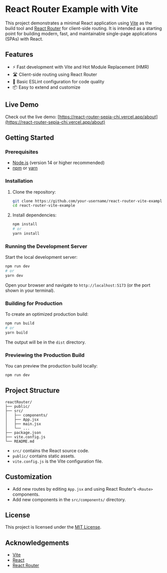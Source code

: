 # React Router Example with Vite

This project demonstrates a minimal React application using [Vite](https://vitejs.dev/) as the build tool and [React Router](https://reactrouter.com/) for client-side routing. It is intended as a starting point for building modern, fast, and maintainable single-page applications (SPAs) with React.

## Features

- ⚡️ Fast development with Vite and Hot Module Replacement (HMR)
- 🛣️ Client-side routing using React Router
- 🧹 Basic ESLint configuration for code quality
- 📦 Easy to extend and customize

## Live Demo

Check out the live demo: [https://react-router-sepia-chi.vercel.app/about](https://react-router-sepia-chi.vercel.app/about)

## Getting Started

### Prerequisites

- [Node.js](https://nodejs.org/) (version 14 or higher recommended)
- [npm](https://www.npmjs.com/) or [yarn](https://yarnpkg.com/)

### Installation

1. Clone the repository:

   ```sh
   git clone https://github.com/your-username/react-router-vite-example.git
   cd react-router-vite-example
   ```

2. Install dependencies:

   ```sh
   npm install
   # or
   yarn install
   ```

### Running the Development Server

Start the local development server:

```sh
npm run dev
# or
yarn dev
```

Open your browser and navigate to `http://localhost:5173` (or the port shown in your terminal).

### Building for Production

To create an optimized production build:

```sh
npm run build
# or
yarn build
```

The output will be in the `dist` directory.

### Previewing the Production Build

You can preview the production build locally:

```sh
npm run dev

```

## Project Structure

```
reactRouter/
├── public/
├── src/
│   ├── components/
│   ├── App.jsx
│   ├── main.jsx
│   └── ...
├── package.json
├── vite.config.js
└── README.md
```

- `src/` contains the React source code.
- `public/` contains static assets.
- `vite.config.js` is the Vite configuration file.

## Customization

- Add new routes by editing `App.jsx` and using React Router's `<Route>` components.
- Add new components in the `src/components/` directory.

## License

This project is licensed under the [MIT License](LICENSE).

## Acknowledgements

- [Vite](https://vitejs.dev/)
- [React](https://react.dev/)
- [React Router](https://reactrouter.com/)

